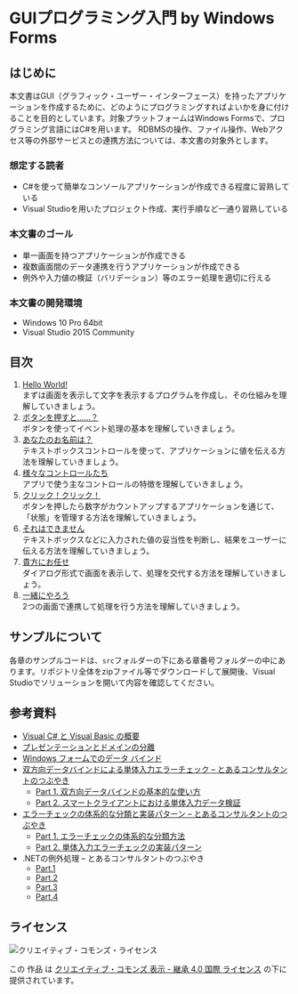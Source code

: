 GUIプログラミング入門 by Windows Forms
=====

## はじめに

本文書はGUI（グラフィック・ユーザー・インターフェース）を持ったアプリケーションを作成するために、どのようにプログラミングすればよいかを身に付けることを目的としています。対象プラットフォームはWindows Formsで、プログラミング言語にはC#を用います。
RDBMSの操作、ファイル操作、Webアクセス等の外部サービスとの連携方法については、本文書の対象外とします。

### 想定する読者
- C#を使って簡単なコンソールアプリケーションが作成できる程度に習熟している
- Visual Studioを用いたプロジェクト作成、実行手順など一通り習熟している

### 本文書のゴール
- 単一画面を持つアプリケーションが作成できる
- 複数画面間のデータ連携を行うアプリケーションが作成できる
- 例外や入力値の検証（バリデーション）等のエラー処理を適切に行える

### 本文書の開発環境
- Windows 10 Pro 64bit
- Visual Studio 2015 Community

## 目次

1. [Hello World!](doc/01-hello-world.md)  
	まずは画面を表示して文字を表示するプログラムを作成し、その仕組みを理解していきましょう。
2. [ボタンを押すと……？](doc/02-click-button.md)  
	ボタンを使ってイベント処理の基本を理解していきましょう。
3. [あなたのお名前は？](doc/03-whats-your-name.md)  
	テキストボックスコントロールを使って、アプリケーションに値を伝える方法を理解していきましょう。
4. [様々なコントロールたち](doc/04-various-controls.md)  
    アプリで使う主なコントロールの特徴を理解していきましょう。
5. [クリック！クリック！](doc/05-click-click.md)  
    ボタンを押したら数字がカウントアップするアプリケーションを通じて、「状態」を管理する方法を理解していきましょう。  
6. [それはできません](doc/06-cannot-do-it.md)  
    テキストボックスなどに入力された値の妥当性を判断し、結果をユーザーに伝える方法を理解していきましょう。  
7. [貴方にお任せ](doc/07-leave-it-to-you.md)    
    ダイアログ形式で画面を表示して、処理を交代する方法を理解していきましょう。
8. [一緒にやろう](doc/08-work-together.md)  
    2つの画面で連携して処理を行う方法を理解していきましょう。

## サンプルについて

各章のサンプルコードは、`src`フォルダーの下にある章番号フォルダーの中にあります。リポジトリ全体をzipファイル等でダウンロードして展開後、Visual Studioでソリューションを開いて内容を確認してください。

## 参考資料
- [Visual C# と Visual Basic の概要](https://msdn.microsoft.com/ja-jp/library/dd492171.aspx)
- [プレゼンテーションとドメインの分離](http://bliki-ja.github.io/PresentationDomainSeparation/)
- [Windows フォームでのデータ バインド](https://msdn.microsoft.com/ja-jp/library/ef2xyb33.aspx)
- [双方向データバインドによる単体入力エラーチェック – とあるコンサルタントのつぶやき](https://blogs.msdn.microsoft.com/nakama/2009/02/26/383/)
    - [Part 1. 双方向データバインドの基本的な使い方](https://blogs.msdn.microsoft.com/nakama/2009/02/26/part-1-2/)
    - [Part 2. スマートクライアントにおける単体入力データ検証](https://blogs.msdn.microsoft.com/nakama/2009/02/26/part-2-2/)
- [エラーチェックの体系的な分類と実装パターン – とあるコンサルタントのつぶやき](https://blogs.msdn.microsoft.com/nakama/2009/09/28/303/)
    - [Part 1. エラーチェックの体系的な分類方法](https://blogs.msdn.microsoft.com/nakama/2009/09/28/293/)
    - [Part 2. 単体入力エラーチェックの実装パターン](https://blogs.msdn.microsoft.com/nakama/2009/09/28/283/)
- .NETの例外処理 – とあるコンサルタントのつぶやき
    - [Part.1](https://blogs.msdn.microsoft.com/nakama/2008/12/29/net-part-1/)
    - [Part.2](https://blogs.msdn.microsoft.com/nakama/2009/01/02/net-part-2/)
    - [Part.3](https://blogs.msdn.microsoft.com/nakama/2009/01/18/net-part-3/)
    - [Part.4](https://blogs.msdn.microsoft.com/nakama/2009/01/23/net-part-4/)

## ライセンス

![クリエイティブ・コモンズ・ライセンス](https://i.creativecommons.org/l/by-sa/4.0/88x31.png)

この 作品 は [クリエイティブ・コモンズ 表示 - 継承 4.0 国際 ライセンス](http://creativecommons.org/licenses/by-sa/4.0/") の下に提供されています。
